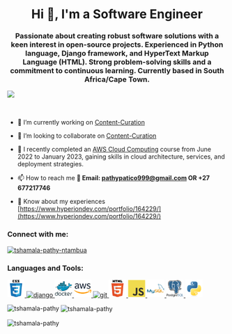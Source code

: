 <h1 align="center">Hi 👋, I'm a Software Engineer</h1>
<h3 align="center">Passionate about creating robust software solutions with a keen interest in open-source projects. Experienced in Python language, Django framework, and HyperText Markup Language (HTML). Strong problem-solving skills and a commitment to continuous learning. Currently based in South Africa/Cape Town.</h3>
<a href="link address"><img src="https://as1.ftcdn.net/v2/jpg/06/01/17/18/1000_F_601171827_GwbDHEuhisbGFXRfIpXFhtf7wAvsbLut.jpg" style="max-width:50%;height:auto;"></a>

<p align="left"> <a href="https://twitter.com/" target="blank"><img src="https://img.shields.io/twitter/follow/?logo=twitter&style=for-the-badge" alt="" /></a> </p>

- 🔭 I’m currently working on [Content-Curation](https://github.com/tshamala-pathy/Content-Curation.git)

- 👯 I’m looking to collaborate on [Content-Curation](https://github.com/tshamala-pathy/Content-Curation.git)

- 📖 I recently completed an [AWS Cloud Computing](https://aws.amazon.com/) course from June 2022 to January 2023, gaining skills in cloud architecture, services, and deployment strategies.

- 📫 How to reach me **📧 Email: pathypatico999@gmail.com OR +27 677217746**

- 📄 Know about my experiences [https://www.hyperiondev.com/portfolio/164229/](https://www.hyperiondev.com/portfolio/164229/)

<h3 align="left">Connect with me:</h3>
<p align="left">
<a href="https://linkedin.com/in/tshamala-pathy-ntambua-815b13288/" target="blank"><img align="center" src="https://raw.githubusercontent.com/rahuldkjain/github-profile-readme-generator/master/src/images/icons/Social/linked-in-alt.svg" alt="tshamala-pathy-ntambua" height="30" width="40" /></a>
</p>

<h3 align="left">Languages and Tools:</h3>
<p align="left"> 
  <a href="https://www.w3schools.com/css/" target="_blank" rel="noreferrer"> 
    <img src="https://raw.githubusercontent.com/devicons/devicon/master/icons/css3/css3-original-wordmark.svg" alt="css3" width="40" height="40"/> 
  </a> 
  <a href="https://www.djangoproject.com/" target="_blank" rel="noreferrer"> 
    <img src="https://cdn.worldvectorlogo.com/logos/django.svg" alt="django" width="40" height="40"/> 
  </a> 
  <a href="https://www.docker.com/" target="_blank" rel="noreferrer"> 
    <img src="https://raw.githubusercontent.com/devicons/devicon/master/icons/docker/docker-original-wordmark.svg" alt="docker" width="40" height="40"/> 
  </a> 
  <a href="https://aws.amazon.com/" target="_blank" rel="noreferrer"> 
    <img src="https://raw.githubusercontent.com/devicons/devicon/master/icons/amazonwebservices/amazonwebservices-original-wordmark.svg" alt="aws" width="40" height="40"/> 
  </a>
  <a href="https://git-scm.com/" target="_blank" rel="noreferrer"> 
    <img src="https://www.vectorlogo.zone/logos/git-scm/git-scm-icon.svg" alt="git" width="40" height="40"/> 
  </a> 
  <a href="https://www.w3.org/html/" target="_blank" rel="noreferrer"> 
    <img src="https://raw.githubusercontent.com/devicons/devicon/master/icons/html5/html5-original-wordmark.svg" alt="html5" width="40" height="40"/> 
  </a> 
  <a href="https://developer.mozilla.org/en-US/docs/Web/JavaScript" target="_blank" rel="noreferrer"> 
    <img src="https://raw.githubusercontent.com/devicons/devicon/master/icons/javascript/javascript-original.svg" alt="javascript" width="40" height="40"/> 
  </a> 
  <a href="https://www.mysql.com/" target="_blank" rel="noreferrer"> 
    <img src="https://raw.githubusercontent.com/devicons/devicon/master/icons/mysql/mysql-original-wordmark.svg" alt="mysql" width="40" height="40"/> 
  </a> 
  <a href="https://www.postgresql.org" target="_blank" rel="noreferrer"> 
    <img src="https://raw.githubusercontent.com/devicons/devicon/master/icons/postgresql/postgresql-original-wordmark.svg" alt="postgresql" width="40" height="40"/> 
  </a> 
  <a href="https://www.python.org" target="_blank" rel="noreferrer"> 
    <img src="https://raw.githubusercontent.com/devicons/devicon/master/icons/python/python-original.svg" alt="python" width="40" height="40"/> 
  </a> 
</p>

<p><img align="left" src="https://github-readme-stats.vercel.app/api/top-langs?username=tshamala-pathy&show_icons=true&locale=en&layout=compact" alt="tshamala-pathy" /></p>

<p>&nbsp;<img align="center" src="https://github-readme-stats.vercel.app/api?username=tshamala-pathy&show_icons=true&locale=en" alt="tshamala-pathy" /></p>

<p><img align="center" src="https://github-readme-streak-stats.herokuapp.com/?user=tshamala-pathy&" alt="tshamala-pathy" /></p>
